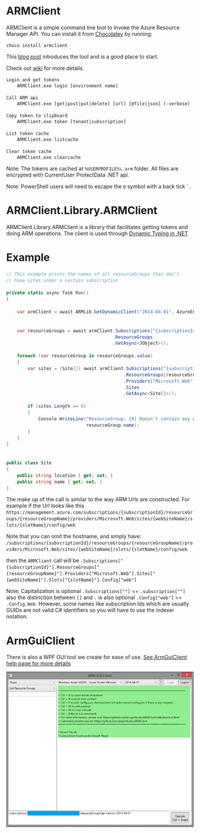 ARMClient
=========

ARMClient is a simple command line tool to invoke the Azure Resource Manager API. You can install it from [Chocolatey](https://chocolatey.org/) by running:

    choco install armclient

This [blog post](http://blog.davidebbo.com/2015/01/azure-resource-manager-client.html) introduces the tool and is a good place to start.

Check out [wiki](https://github.com/projectkudu/ARMClient/wiki) for more details.

    Login and get tokens
        ARMClient.exe login [environment name]
    
    Call ARM api
        ARMClient.exe [get|post|put|delete] [url] [@file|json] (-verbose)
    
    Copy token to clipboard
        ARMClient.exe token [tenant|subscription]
    
    List token cache
        ARMClient.exe listcache
    
    Clear token cache
        ARMClient.exe clearcache

Note: The tokens are cached at `%USERPROFILE%\.arm` folder.  All files are encrypted with CurrentUser ProtectData .NET api. 

Note: PowerShell users will need to escape the `@` symbol with a back tick <code>`</code>.

ARMClient.Library.ARMClient
============================

ARMClient.Library.ARMClient is a library that facilitates getting tokens and doing ARM operations. The client is used through [Dynamic Typing in .NET](http://msdn.microsoft.com/en-us/library/dd264736.aspx)

Example
=========

```C#
// This example prints the names of all resourceGroups that don't
// have sites under a certain subscription

private static async Task Run()
{
    
	var armClient = await ARMLib.GetDynamicClient("2014-04-01", AzureEnvironments.Prod).ConfigureLogin(LoginType.Upn,"username","password");
            

    var resourceGroups = await armClient.Subscriptions["{subscriptionId}"]
                                        .ResourceGroups
                                        .GetAsync<JObject>();

    foreach (var resourceGroup in resourceGroups.value)
    {
        var sites = (Site[]) await armClient.Subscriptions["{subscriptionId}"]
                                            .ResourceGroups[resourceGroup.name]
                                            .Providers["Microsoft.Web"]
                                            .Sites
                                            .GetAsync<Site[]>();

        if (sites.Length == 0)
        {
            Console.WriteLine("ResourceGroup: {0} Doesn't contain any websites!",
                              resourceGroup.name);
        }
    }
}


public class Site
{
    public string location { get; set; }
    public string name { get; set; }
}

```

The make up of the call is similar to the way ARM Urls are constructed. For example if the Url looks like this
`https://management.azure.com/subscriptions/{subscriptionId}/resourceGroups/{resourceGroupName}/providers/Microsoft.Web/sites/{webSiteName}/slots/{slotName}/config/web`

Note that you can omit the hostname, and simply have:
`/subscriptions/{subscriptionId}/resourceGroups/{resourceGroupName}/providers/Microsoft.Web/sites/{webSiteName}/slots/{slotName}/config/web`

then the `ARMClient` call will be `.Subscriptions["{subscriptionId}"].ResourceGroups["{resourceGroupName}"].Providers["Microsoft.Web"].Sites["{webSiteName}"].Slots["{slotName}"].Config["web"]`

Note: Capitalization is optional `.Subscriptions[""]` == `.subscription[""]` also the distinction between `[]` and `.` is also optional  `.Config["web"]` == `.Config.Web`.
However, some names like subscription Ids which are usually GUIDs are not valid C# identifiers so you will have to use the indexer notation.

ArmGuiClient
=========
There is also a WPF GUI tool we create for ease of use. [See ArmGuiClient help page for more details](https://github.com/projectkudu/ARMClient/wiki/ArmGuiClient)

![ArmGuiClient.exe](https://github.com/shrimpy/screenshots/blob/master/ArmGuiClient.png)
